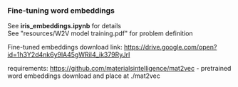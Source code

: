 ### Fine-tuning word embeddings

See **iris_embeddings.ipynb** for details  <br/>
See "resources/W2V model training.pdf" for problem definition

Fine-tuned embeddings download link: https://drive.google.com/open?id=1h3Y2d4nk6y9lA45gWRiI4_ik379RyJrI

requirements:
https://github.com/materialsintelligence/mat2vec - pretrained word embeddings
download and place at ./mat2vec

